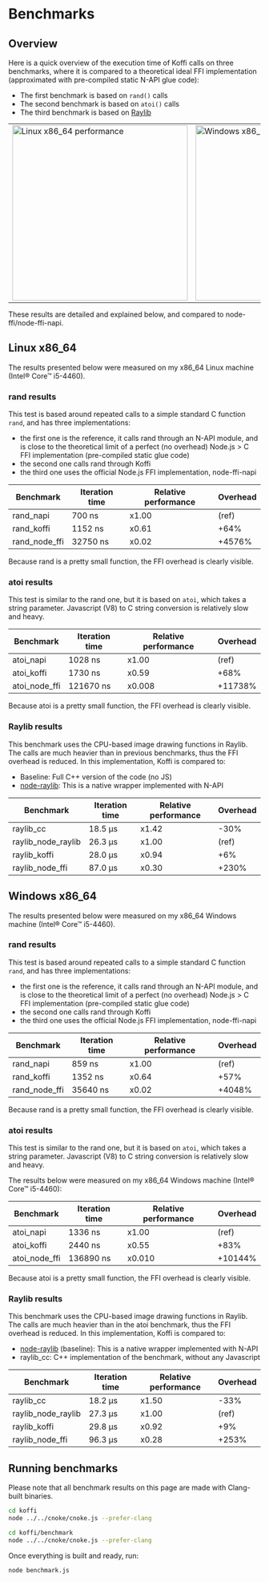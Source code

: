 # Benchmarks

## Overview

Here is a quick overview of the execution time of Koffi calls on three benchmarks, where it is compared to a theoretical ideal FFI implementation (approximated with pre-compiled static N-API glue code):

- The first benchmark is based on `rand()` calls
- The second benchmark is based on `atoi()` calls
- The third benchmark is based on [Raylib](https://www.raylib.com/)

<table style="margin: 0 auto;">
    <tr>
        <td><a href="_static/perf_linux_20231028.png" target="_blank"><img src="_static/perf_linux_20231028.png" alt="Linux x86_64 performance" style="width: 350px;"/></a></td>
        <td><a href="_static/perf_windows_20231028.png" target="_blank"><img src="_static/perf_windows_20231028.png" alt="Windows x86_64 performance" style="width: 350px;"/></a></td>
    </tr>
</table>

These results are detailed and explained below, and compared to node-ffi/node-ffi-napi.

## Linux x86_64

The results presented below were measured on my x86_64 Linux machine (Intel® Core™ i5-4460).

### rand results

This test is based around repeated calls to a simple standard C function `rand`, and has three implementations:

- the first one is the reference, it calls rand through an N-API module, and is close to the theoretical limit of a perfect (no overhead) Node.js > C FFI implementation (pre-compiled static glue code)
- the second one calls rand through Koffi
- the third one uses the official Node.js FFI implementation, node-ffi-napi

Benchmark     | Iteration time | Relative performance | Overhead
------------- | -------------- | -------------------- | --------
rand_napi     | 700 ns         | x1.00                | (ref)
rand_koffi    | 1152 ns        | x0.61                | +64%
rand_node_ffi | 32750 ns       | x0.02                | +4576%

Because rand is a pretty small function, the FFI overhead is clearly visible.

### atoi results

This test is similar to the rand one, but it is based on `atoi`, which takes a string parameter. Javascript (V8) to C string conversion is relatively slow and heavy.

Benchmark     | Iteration time | Relative performance | Overhead
------------- | -------------- | -------------------- | --------
atoi_napi     | 1028 ns        | x1.00                | (ref)
atoi_koffi    | 1730 ns        | x0.59                | +68%
atoi_node_ffi | 121670 ns      | x0.008               | +11738%

Because atoi is a pretty small function, the FFI overhead is clearly visible.

### Raylib results

This benchmark uses the CPU-based image drawing functions in Raylib. The calls are much heavier than in previous benchmarks, thus the FFI overhead is reduced. In this implementation, Koffi is compared to:

- Baseline: Full C++ version of the code (no JS)
- [node-raylib](https://github.com/RobLoach/node-raylib): This is a native wrapper implemented with N-API

Benchmark          | Iteration time | Relative performance | Overhead
------------------ | -------------- | -------------------- | --------
raylib_cc          | 18.5 µs        | x1.42                | -30%
raylib_node_raylib | 26.3 µs        | x1.00                | (ref)
raylib_koffi       | 28.0 µs        | x0.94                | +6%
raylib_node_ffi    | 87.0 µs        | x0.30                | +230%

## Windows x86_64

The results presented below were measured on my x86_64 Windows machine (Intel® Core™ i5-4460).

### rand results

This test is based around repeated calls to a simple standard C function `rand`, and has three implementations:

- the first one is the reference, it calls rand through an N-API module, and is close to the theoretical limit of a perfect (no overhead) Node.js > C FFI implementation (pre-compiled static glue code)
- the second one calls rand through Koffi
- the third one uses the official Node.js FFI implementation, node-ffi-napi

Benchmark     | Iteration time | Relative performance | Overhead
------------- | -------------- | -------------------- | --------
rand_napi     | 859 ns         | x1.00                | (ref)
rand_koffi    | 1352 ns        | x0.64                | +57%
rand_node_ffi | 35640 ns       | x0.02                | +4048%

Because rand is a pretty small function, the FFI overhead is clearly visible.

### atoi results

This test is similar to the rand one, but it is based on `atoi`, which takes a string parameter. Javascript (V8) to C string conversion is relatively slow and heavy.

The results below were measured on my x86_64 Windows machine (Intel® Core™ i5-4460):

Benchmark     | Iteration time | Relative performance | Overhead
------------- | -------------- | -------------------- | --------
atoi_napi     | 1336 ns        | x1.00                | (ref)
atoi_koffi    | 2440 ns        | x0.55                | +83%
atoi_node_ffi | 136890 ns      | x0.010               | +10144%

Because atoi is a pretty small function, the FFI overhead is clearly visible.

### Raylib results

This benchmark uses the CPU-based image drawing functions in Raylib. The calls are much heavier than in the atoi benchmark, thus the FFI overhead is reduced. In this implementation, Koffi is compared to:

- [node-raylib](https://github.com/RobLoach/node-raylib) (baseline): This is a native wrapper implemented with N-API
- raylib_cc: C++ implementation of the benchmark, without any Javascript

Benchmark          | Iteration time | Relative performance | Overhead
------------------ | -------------- | -------------------- | --------
raylib_cc          | 18.2 µs        | x1.50                | -33%
raylib_node_raylib | 27.3 µs        | x1.00                | (ref)
raylib_koffi       | 29.8 µs        | x0.92                | +9%
raylib_node_ffi    | 96.3 µs        | x0.28                | +253%

## Running benchmarks

Please note that all benchmark results on this page are made with Clang-built binaries.

```sh
cd koffi
node ../../cnoke/cnoke.js --prefer-clang

cd koffi/benchmark
node ../../cnoke/cnoke.js --prefer-clang
```

Once everything is built and ready, run:

```sh
node benchmark.js
```
